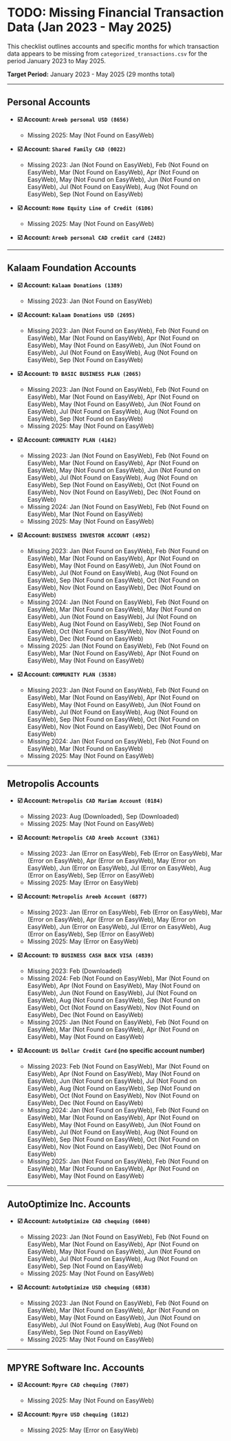 # TODO: Missing Financial Transaction Data (Jan 2023 - May 2025)

This checklist outlines accounts and specific months for which transaction data appears to be missing from `categorized_transactions.csv` for the period January 2023 to May 2025.

**Target Period:** January 2023 - May 2025 (29 months total)

---

## Personal Accounts

*   **☑️ Account: `Areeb personal USD (8656)`**
    *   Missing 2025: May (Not Found on EasyWeb)

*   **☑️ Account: `Shared Family CAD (0022)`**
    *   Missing 2023: Jan (Not Found on EasyWeb), Feb (Not Found on EasyWeb), Mar (Not Found on EasyWeb), Apr (Not Found on EasyWeb), May (Not Found on EasyWeb), Jun (Not Found on EasyWeb), Jul (Not Found on EasyWeb), Aug (Not Found on EasyWeb), Sep (Not Found on EasyWeb)

*   **☑️ Account: `Home Equity Line of Credit (6106)`**
    *   Missing 2025: May (Not Found on EasyWeb)

*   **☑️ Account: `Areeb personal CAD credit card (2482)`**

---

## Kalaam Foundation Accounts

*   **☑️ Account: `Kalaam Donations (1389)`**
    *   Missing 2023: Jan (Not Found on EasyWeb)

*   **☑️ Account: `Kalaam Donations USD (2695)`**
    *   Missing 2023: Jan (Not Found on EasyWeb), Feb (Not Found on EasyWeb), Mar (Not Found on EasyWeb), Apr (Not Found on EasyWeb), May (Not Found on EasyWeb), Jun (Not Found on EasyWeb), Jul (Not Found on EasyWeb), Aug (Not Found on EasyWeb), Sep (Not Found on EasyWeb)

*   **☑️ Account: `TD BASIC BUSINESS PLAN (2065)`**
    *   Missing 2023: Jan (Not Found on EasyWeb), Feb (Not Found on EasyWeb), Mar (Not Found on EasyWeb), Apr (Not Found on EasyWeb), May (Not Found on EasyWeb), Jun (Not Found on EasyWeb), Jul (Not Found on EasyWeb), Aug (Not Found on EasyWeb), Sep (Not Found on EasyWeb)
    *   Missing 2025: May (Not Found on EasyWeb)

*   **☑️ Account: `COMMUNITY PLAN (4162)`**
    *   Missing 2023: Jan (Not Found on EasyWeb), Feb (Not Found on EasyWeb), Mar (Not Found on EasyWeb), Apr (Not Found on EasyWeb), May (Not Found on EasyWeb), Jun (Not Found on EasyWeb), Jul (Not Found on EasyWeb), Aug (Not Found on EasyWeb), Sep (Not Found on EasyWeb), Oct (Not Found on EasyWeb), Nov (Not Found on EasyWeb), Dec (Not Found on EasyWeb)
    *   Missing 2024: Jan (Not Found on EasyWeb), Feb (Not Found on EasyWeb), Mar (Not Found on EasyWeb)
    *   Missing 2025: May (Not Found on EasyWeb)

*   **☑️ Account: `BUSINESS INVESTOR ACCOUNT (4952)`**
    *   Missing 2023: Jan (Not Found on EasyWeb), Feb (Not Found on EasyWeb), Mar (Not Found on EasyWeb), Apr (Not Found on EasyWeb), May (Not Found on EasyWeb), Jun (Not Found on EasyWeb), Jul (Not Found on EasyWeb), Aug (Not Found on EasyWeb), Sep (Not Found on EasyWeb), Oct (Not Found on EasyWeb), Nov (Not Found on EasyWeb), Dec (Not Found on EasyWeb)
    *   Missing 2024: Jan (Not Found on EasyWeb), Feb (Not Found on EasyWeb), Mar (Not Found on EasyWeb), May (Not Found on EasyWeb), Jun (Not Found on EasyWeb), Jul (Not Found on EasyWeb), Aug (Not Found on EasyWeb), Sep (Not Found on EasyWeb), Oct (Not Found on EasyWeb), Nov (Not Found on EasyWeb), Dec (Not Found on EasyWeb)
    *   Missing 2025: Jan (Not Found on EasyWeb), Feb (Not Found on EasyWeb), Mar (Not Found on EasyWeb), Apr (Not Found on EasyWeb), May (Not Found on EasyWeb)

*   **☑️ Account: `COMMUNITY PLAN (3538)`**
    *   Missing 2023: Jan (Not Found on EasyWeb), Feb (Not Found on EasyWeb), Mar (Not Found on EasyWeb), Apr (Not Found on EasyWeb), May (Not Found on EasyWeb), Jun (Not Found on EasyWeb), Jul (Not Found on EasyWeb), Aug (Not Found on EasyWeb), Sep (Not Found on EasyWeb), Oct (Not Found on EasyWeb), Nov (Not Found on EasyWeb), Dec (Not Found on EasyWeb)
    *   Missing 2024: Jan (Not Found on EasyWeb), Feb (Not Found on EasyWeb), Mar (Not Found on EasyWeb)
    *   Missing 2025: May (Not Found on EasyWeb)

---

## Metropolis Accounts

*   **☑️ Account: `Metropolis CAD Mariam Account (0184)`**
    *   Missing 2023: Aug (Downloaded), Sep (Downloaded)
    *   Missing 2025: May (Not Found on EasyWeb)

*   **☑️ Account: `Metropolis CAD Areeb Account (3361)`**
    *   Missing 2023: Jan (Error on EasyWeb), Feb (Error on EasyWeb), Mar (Error on EasyWeb), Apr (Error on EasyWeb), May (Error on EasyWeb), Jun (Error on EasyWeb), Jul (Error on EasyWeb), Aug (Error on EasyWeb), Sep (Error on EasyWeb)
    *   Missing 2025: May (Error on EasyWeb)

*   **☑️ Account: `Metropolis Areeb Account (6877)`**
    *   Missing 2023: Jan (Error on EasyWeb), Feb (Error on EasyWeb), Mar (Error on EasyWeb), Apr (Error on EasyWeb), May (Error on EasyWeb), Jun (Error on EasyWeb), Jul (Error on EasyWeb), Aug (Error on EasyWeb), Sep (Error on EasyWeb)
    *   Missing 2025: May (Error on EasyWeb)

*   **☑️ Account: `TD BUSINESS CASH BACK VISA (4839)`**
    *   Missing 2023: Feb (Downloaded)
    *   Missing 2024: Feb (Not Found on EasyWeb), Mar (Not Found on EasyWeb), Apr (Not Found on EasyWeb), May (Not Found on EasyWeb), Jun (Not Found on EasyWeb), Jul (Not Found on EasyWeb), Aug (Not Found on EasyWeb), Sep (Not Found on EasyWeb), Oct (Not Found on EasyWeb), Nov (Not Found on EasyWeb), Dec (Not Found on EasyWeb)
    *   Missing 2025: Jan (Not Found on EasyWeb), Feb (Not Found on EasyWeb), Mar (Not Found on EasyWeb), Apr (Not Found on EasyWeb), May (Not Found on EasyWeb)

*   **☑️ Account: `US Dollar Credit Card` (no specific account number)**
    *   Missing 2023: Feb (Not Found on EasyWeb), Mar (Not Found on EasyWeb), Apr (Not Found on EasyWeb), May (Not Found on EasyWeb), Jun (Not Found on EasyWeb), Jul (Not Found on EasyWeb), Aug (Not Found on EasyWeb), Sep (Not Found on EasyWeb), Oct (Not Found on EasyWeb), Nov (Not Found on EasyWeb), Dec (Not Found on EasyWeb)
    *   Missing 2024: Jan (Not Found on EasyWeb), Feb (Not Found on EasyWeb), Mar (Not Found on EasyWeb), Apr (Not Found on EasyWeb), May (Not Found on EasyWeb), Jun (Not Found on EasyWeb), Jul (Not Found on EasyWeb), Aug (Not Found on EasyWeb), Sep (Not Found on EasyWeb), Oct (Not Found on EasyWeb), Nov (Not Found on EasyWeb), Dec (Not Found on EasyWeb)
    *   Missing 2025: Jan (Not Found on EasyWeb), Feb (Not Found on EasyWeb), Mar (Not Found on EasyWeb), Apr (Not Found on EasyWeb), May (Not Found on EasyWeb)

---

## AutoOptimize Inc. Accounts

*   **☑️ Account: `AutoOptimize CAD chequing (6040)`**
    *   Missing 2023: Jan (Not Found on EasyWeb), Feb (Not Found on EasyWeb), Mar (Not Found on EasyWeb), Apr (Not Found on EasyWeb), May (Not Found on EasyWeb), Jun (Not Found on EasyWeb), Jul (Not Found on EasyWeb), Aug (Not Found on EasyWeb), Sep (Not Found on EasyWeb)
    *   Missing 2025: May (Not Found on EasyWeb)

*   **☑️ Account: `AutoOptimize USD chequing (6838)`**
    *   Missing 2023: Jan (Not Found on EasyWeb), Feb (Not Found on EasyWeb), Mar (Not Found on EasyWeb), Apr (Not Found on EasyWeb), May (Not Found on EasyWeb), Jun (Not Found on EasyWeb), Jul (Not Found on EasyWeb), Aug (Not Found on EasyWeb), Sep (Not Found on EasyWeb)
    *   Missing 2025: May (Not Found on EasyWeb)

---

## MPYRE Software Inc. Accounts

*   **☑️ Account: `Mpyre CAD chequing (7807)`**
    *   Missing 2025: May (Not Found on EasyWeb)

*   **☑️ Account: `Mpyre USD chequing (1012)`**
    *   Missing 2025: May (Error on EasyWeb)
